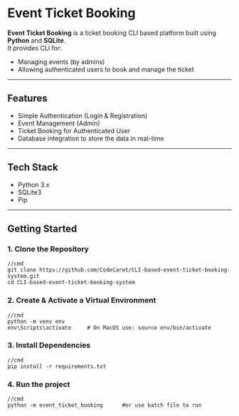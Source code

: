 # Event Ticket Booking

**Event Ticket Booking** is a ticket booking CLI based platform built using **Python** and **SQLite**.  
It provides CLI for:
- Managing events (by admins)
- Allowing authenticated users to book and manage the ticket

---

## Features

- Simple Authentication (Login & Registration)
- Event Management (Admin)
- Ticket Booking for Authenticated User
- Database integration to store the data in real-time 

---

## Tech Stack

- Python 3.x
- SQLite3
- Pip

---

## Getting Started

### 1. Clone the Repository
```
//cmd
git clone https://github.com/CodeCaret/CLI-based-event-ticket-booking-system.git
cd CLI-based-event-ticket-booking-system
```

### 2. Create & Activate a Virtual Environment

```
//cmd
python -m venv env
env\Scripts\activate     # On MacOS use: source env/bin/activate
```

### 3. Install Dependencies

```
//cmd
pip install -r requirements.txt
```

### 4. Run the project

```
//cmd
python -m event_ticket_booking		#or use batch file to run
```